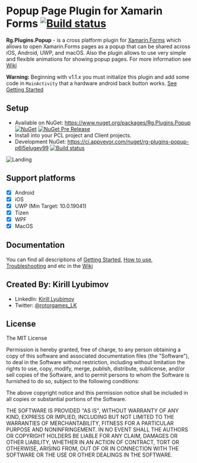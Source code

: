 # Popup Page Plugin for Xamarin Forms [![Build status](https://ci.appveyor.com/api/projects/status/faktrrb31efbqq3x/branch/master?svg=true)](https://ci.appveyor.com/project/Kirill/rg-plugins-popup/branch/master)
**Rg.Plugins.Popup** - is a cross platform plugin for [Xamarin.Forms](https://www.xamarin.com/forms) which allows to open Xamarin.Forms pages as a popup that can be shared across iOS, Android, UWP, and macOS. Also the plugin allows to use very simple and flexible animations for showing popup pages. For more information see [Wiki](https://github.com/rotorgames/Rg.Plugins.Popup/wiki)

**Warning:** Beginning with v1.1.x you must initialize this plugin and add some code in `MainActivity` that a hardware android back button works. [See Getting Started](https://github.com/rotorgames/Rg.Plugins.Popup/wiki/Getting-started)

## Setup
* Available on NuGet: https://www.nuget.org/packages/Rg.Plugins.Popup [![NuGet](https://img.shields.io/nuget/v/Rg.Plugins.Popup.svg)](https://www.nuget.org/packages/Rg.Plugins.Popup/) [![NuGet Pre Release](https://img.shields.io/nuget/vpre/Rg.Plugins.Popup.svg)](https://www.nuget.org/packages/Rg.Plugins.Popup/)
* Install into your PCL project and Client projects.
* Development NuGet: https://ci.appveyor.com/nuget/rg-plugins-popup-p6l5elugev99 [![Build status](https://ci.appveyor.com/api/projects/status/faktrrb31efbqq3x/branch/develop?svg=true)](https://ci.appveyor.com/project/Kirill/rg-plugins-popup/branch/develop)

![Landing](img/popup-landing.png)

## Support platforms

- [x] Android
- [x] iOS
- [x] UWP (Min Target: 10.0.19041)
- [x] Tizen
- [x] WPF
- [x] MacOS

## Documentation
You can find all descriptions of [Getting Started](https://github.com/rotorgames/Rg.Plugins.Popup/wiki/Getting-started), [How to use](https://github.com/rotorgames/Rg.Plugins.Popup/wiki/PopupPage), [Troubleshooting](https://github.com/rotorgames/Rg.Plugins.Popup/wiki/Troubleshooting) and etc in the [Wiki](https://github.com/rotorgames/Rg.Plugins.Popup/wiki)

## Created By: Kirill Lyubimov
* LinkedIn: [Kirill Lyubimov](https://www.linkedin.com/in/kirill-lyubimov-06a68712b/)
* Twitter: [@rotorgames_LK](https://twitter.com/rotorgames_LK)

## License

The MIT License

Permission is hereby granted, free of charge, to any person obtaining a copy
of this software and associated documentation files (the "Software"), to deal
in the Software without restriction, including without limitation the rights
to use, copy, modify, merge, publish, distribute, sublicense, and/or sell
copies of the Software, and to permit persons to whom the Software is
furnished to do so, subject to the following conditions:

The above copyright notice and this permission notice shall be included in
all copies or substantial portions of the Software.

THE SOFTWARE IS PROVIDED "AS IS", WITHOUT WARRANTY OF ANY KIND, EXPRESS OR
IMPLIED, INCLUDING BUT NOT LIMITED TO THE WARRANTIES OF MERCHANTABILITY,
FITNESS FOR A PARTICULAR PURPOSE AND NONINFRINGEMENT. IN NO EVENT SHALL THE
AUTHORS OR COPYRIGHT HOLDERS BE LIABLE FOR ANY CLAIM, DAMAGES OR OTHER
LIABILITY, WHETHER IN AN ACTION OF CONTRACT, TORT OR OTHERWISE, ARISING FROM,
OUT OF OR IN CONNECTION WITH THE SOFTWARE OR THE USE OR OTHER DEALINGS IN
THE SOFTWARE.

